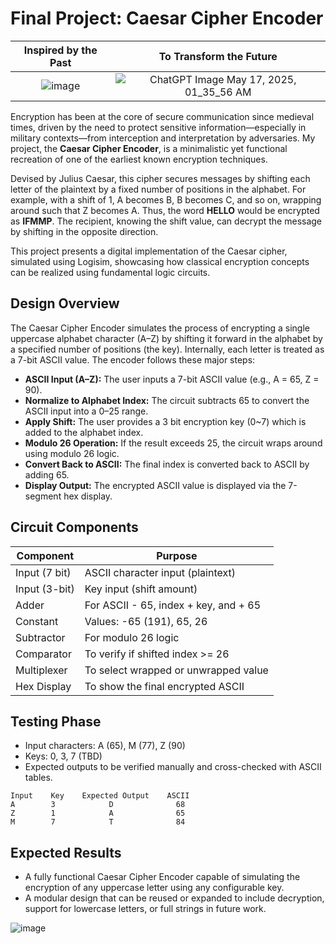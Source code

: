 # Final Project: Caesar Cipher Encoder
Inspired by the Past       |  To Transform the Future
:-------------------------:|:-------------------------:
![image](https://github.com/user-attachments/assets/df71db2f-1572-45c8-9943-a1e5dedede5d)  |  ![ChatGPT Image May 17, 2025, 01_35_56 AM](https://github.com/user-attachments/assets/7a2d156f-c05d-4bde-b1c1-b5abf4592e9b)

Encryption has been at the core of secure communication since medieval times, driven by the need to protect sensitive information—especially in military contexts—from interception and interpretation by adversaries. My project, the **Caesar Cipher Encoder**, is a minimalistic yet functional recreation of one of the earliest known encryption techniques.

Devised by Julius Caesar, this cipher secures messages by shifting each letter of the plaintext by a fixed number of positions in the alphabet. For example, with a shift of 1, A becomes B, B becomes C, and so on, wrapping around such that Z becomes A. Thus, the word **HELLO** would be encrypted as **IFMMP**. The recipient, knowing the shift value, can decrypt the message by shifting in the opposite direction.

This project presents a digital implementation of the Caesar cipher, simulated using Logisim, showcasing how classical encryption concepts can be realized using fundamental logic circuits.

## Design Overview
The Caesar Cipher Encoder simulates the process of encrypting a single uppercase alphabet character (A–Z) by shifting it forward in the alphabet by a specified number of positions (the key). Internally, each letter is treated as a 7-bit ASCII value.
The encoder follows these major steps:
- **ASCII Input (A–Z):** The user inputs a 7-bit ASCII value (e.g., A = 65, Z = 90).
- **Normalize to Alphabet Index:** The circuit subtracts 65 to convert the ASCII input into a 0–25 range.
- **Apply Shift:** The user provides a 3 bit encryption key (0~7) which is added to the alphabet index.
- **Modulo 26 Operation:** If the result exceeds 25, the circuit wraps around using modulo 26 logic.
- **Convert Back to ASCII:** The final index is converted back to ASCII by adding 65.
- **Display Output:** The encrypted ASCII value is displayed via the 7-segment hex display.

## Circuit Components
| Component| Purpose |
| -------- | ------- |
| Input (7 bit)  | ASCII character input (plaintext)    |
| Input (3-bit) | Key input (shift amount)    |
| Adder    | For ASCII - 65, index + key, and + 65    |
| Constant    | Values: -65 (191), 65, 26    |
| Subtractor    | For modulo 26 logic    |
| Comparator    | To verify if shifted index >= 26    |
| Multiplexer   | To select wrapped or unwrapped value    |
| Hex Display    | To show the final encrypted ASCII    |

## Testing Phase
- Input characters: A (65), M (77), Z (90)
- Keys: 0, 3, 7 (TBD)
- Expected outputs to be verified manually and cross-checked with ASCII tables.
```
Input    Key    Expected Output    ASCII
A        3            D              68
Z        1            A              65
M        7            T              84
```
## Expected Results
- A fully functional Caesar Cipher Encoder capable of simulating the encryption of any uppercase letter using any configurable key.
- A modular design that can be reused or expanded to include decryption, support for lowercase letters, or full strings in future work.

![image](https://github.com/user-attachments/assets/8b329dd0-1dda-4005-b0ac-68ef118b9485)

